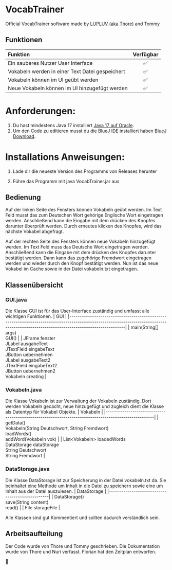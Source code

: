 # VocabTrainer
Official VocabTrainer software made by [LUPLUV (aka Thore)](https://github.com/LUPLUV) and Tommy


## Funktionen

| Funktion                                                                    |      Verfügbar      |
|:----------------------------------------------------------------------------|:-------------------:|
| Ein sauberes Nutzer User Interface                                          | :white_check_mark:  |
| Vokabeln werden in einer Text Datei gespeichert                             | :white_check_mark:  |
| Vokabeln können im UI geübt werden                                          | :white_check_mark:  |
| Neue Vokabeln können im UI hinzugefügt werden                               | :white_check_mark:  |


Anforderungen:
=================
1) Du hast mindestens Java 17 installiert [Java 17 auf Oracle](https://www.oracle.com/java/technologies/javase/jdk17-archive-downloads.html).
2) Um den Code zu editieren musst du die BlueJ IDE installiert haben [BlueJ Download](https://www.bluej.org/index.html).
 
  
Installations Anweisungen:
=====================
1) Lade dir die neueste Version des Programms von Releases herunter

2) Führe das Programm mit java VocabTrainer.jar aus


## Bedienung

Auf der linken Seite des Fensters können Vokabeln geübt werden. Im Text Feld musst das zum Deutschen Wort gehörige Englische Wort eingetragen werden. Anschließend kann die Eingabe mit dem drücken des Knopfes darunter überprüft werden. Durch erneutes klicken des Knopfes, wird das nächste Vokabel abgefragt.


Auf der rechten Seite des Fensters können neue Vokabeln hinzugefügt werden. Im Text Feld muss das Deutsche Wort eingetragen werden. Anschließend kann die Eingabe mit dem drücken des Knopfes darunter bestätigt werden. Dann kann das zugehörige Fremdwort eingetragen werden und wieder durch den Knopf bestätigt werden. Nun ist das neue Vokabel im Cache sowie in der Datei vokabeln.txt eingetragen.

## Klassenübersicht

### GUI.java
Die Klasse GUI ist für das User-Interface zuständig und umfasst alle wichtigen Funktionen.
| GUI                                                                                                                                                                                   |
|---------------------------------------------------------------------------------------------------------------------------------------------------------------------------------------|
| main(String[] args)<br>GUI()                                                                                                                                                          |
| JFrame fenster<br>JLabel ausgabeText<br>JTextField eingabeText<br>JButton uebernehmen<br>JLabel ausgabeText2<br>JTextField eingabeText2<br>JButton uebernehmen2<br>Vokabeln creating  |

### Vokabeln.java
Die Klasse Vokabeln ist zur Verwaltung der Vokabeln zuständig. Dort werden Vokabeln gecacht, neue hinzugefügt und zugleich dient die Klasse als Datentyp für Vokabel Objekte.
| Vokabeln                                                                                            |
|-----------------------------------------------------------------------------------------------------|
| getData()<br>Vokabeln(String Deutschwort, String Fremdwort)<br>loadWords()<br>addWord(Vokabeln vok) |
| List\<Vokabeln\> loadedWords<br>DataStorage dataStorage<br>String Deutschwort<br>String Fremdwort     |

### DataStorage.java
Die Klasse DataStorage ist zur Speicherung in der Datei vokabeln.txt da. Sie beinhaltet eine Methode um Inhalt in die Datei zu speichern sowie eine um Inhalt aus der Datei auszulesen.
| DataStorage                                     |
|-------------------------------------------------|
| DataStorage()<br>save(String content)<br>read() |
| File storageFile                                |

Alle Klassen sind gut Kommentiert und sollten dadurch verständlich sein.

## Arbeitsaufteilung
Der Code wurde von Thore und Tommy geschrieben.
Die Dokumentation wurde von Thore und Nuri verfasst.
Florian hat den Zeitplan entworfen.

🥖
